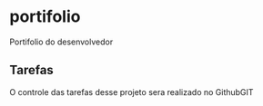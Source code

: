 # portifolio
Portifolio do desenvolvedor

## Tarefas

O controle das tarefas desse projeto sera realizado no GithubGIT